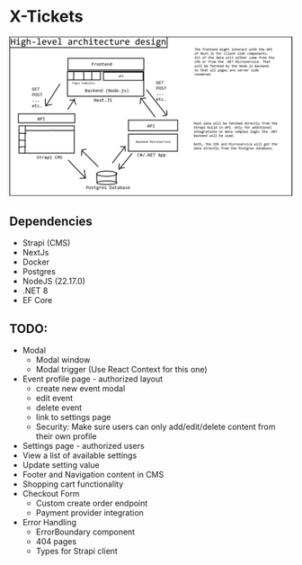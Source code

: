 ﻿# X-Tickets

![High-Level Architecture Design](/architecture-design.jpg)

## Dependencies
- Strapi (CMS)
- NextJs
- Docker
- Postgres
- NodeJS (22.17.0)
- .NET 8
- EF Core 

## TODO: 
- Modal
    - Modal window
    - Modal trigger (Use React Context for this one)
- Event profile page - authorized layout
    - create new event modal
    - edit event 
    - delete event
    - link to settings page
    - Security: Make sure users can only add/edit/delete content from their own profile
- Settings page - authorized users
 - View a list of available settings
 - Update setting value
- Footer and Navigation content in CMS
- Shopping cart functionality
- Checkout Form
    - Custom create order endpoint
    - Payment provider integration
- Error Handling
    - ErrorBoundary component
    - 404 pages
    - Types for Strapi client